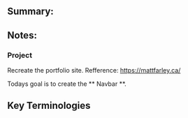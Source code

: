 ## Summary:

## Notes:

### Project 
Recreate the portfolio site.
Refference: https://mattfarley.ca/

Todays goal is to create the ** Navbar **. 


## Key Terminologies